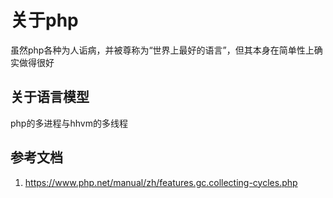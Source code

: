 # 关于php
虽然php各种为人诟病，并被尊称为“世界上最好的语言”，但其本身在简单性上确实做得很好

## 关于语言模型
php的多进程与hhvm的多线程

## 参考文档
1. <https://www.php.net/manual/zh/features.gc.collecting-cycles.php>